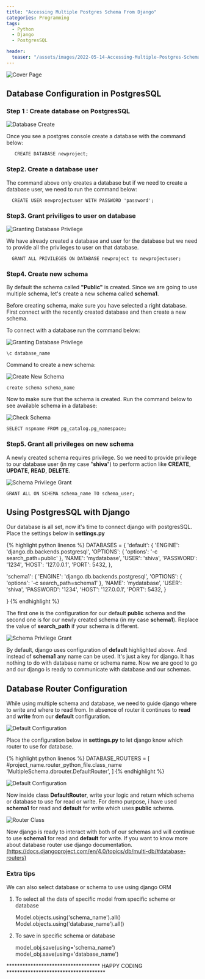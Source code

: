 ```yaml
---
title: "Accessing Multiple Postgres Schema From Django"
categories: Programming
tags:
  - Python
  - Django
  - PostgresSQL

header:
  teaser: "/assets/images/2022-05-14-Accessing-Multiple-Postgres-Schema-From-Django/cover.png"
---
```


![Cover Page](/assets/images/2022-05-14-Accessing-Multiple-Postgres-Schema-From-Django/cover.png)

## Database Configuration in PostgresSQL

### Step 1 : Create database on PostgresSQL

![Database Create](/assets/images/2022-05-14-Accessing-Multiple-Postgres-Schema-From-Django/step1.PNG)

Once you see a postgres console create a database with the command below:

       CREATE DATABASE newproject;

### Step2. Create a database user

The command above only creates a database but if we need to create a database user, we need to run the command below:

      CREATE USER newprojectuser WITH PASSWORD 'password';

### Step3. Grant priviliges to user on database

![Granting Database Privilege ](/assets/images/2022-05-14-Accessing-Multiple-Postgres-Schema-From-Django/grant-privileges.PNG)

We have already created a database and user for the database but we need to provide all the privileges to user on that database.

      GRANT ALL PRIVILEGES ON DATABASE newproject to newprojectuser;

### Step4. Create new schema

By default the schema called **"Public"** is created. Since we are going to use multiple schema, let's create a new schema called **schema1**.

Before creating schema, make sure you have selected a right database. First connect with the recently created database and then create a new schema.

To connect with a database run the command below:

![Granting Database Privilege ](/assets/images/2022-05-14-Accessing-Multiple-Postgres-Schema-From-Django/database-connect.PNG)

    \c database_name

Command to create a new schema:

![Create New Schema ](/assets/images/2022-05-14-Accessing-Multiple-Postgres-Schema-From-Django/create-schema.PNG)

    create schema schema_name

Now to make sure that the schema is created. Run the command below to see available schema in a database:

![Check Schema ](/assets/images/2022-05-14-Accessing-Multiple-Postgres-Schema-From-Django/check-schema.PNG)

    SELECT nspname FROM pg_catalog.pg_namespace;

### Step5. Grant all privileges on new schema

A newly created schema requires privilege. So we need to provide privilege to our database user (in my case "**shiva**") to perform action like **CREATE**, **UPDATE**, **READ**, **DELETE**.

![Schema Privilege Grant ](/assets/images/2022-05-14-Accessing-Multiple-Postgres-Schema-From-Django/schema-privilege.PNG)

    GRANT ALL ON SCHEMA schema_name TO schema_user;

## Using PostgresSQL with Django

Our database is all set, now it's time to connect django with postgresSQL. Place the settings below in **settings.py**

{% highlight python linenos %}
DATABASES = {
'default': {
'ENGINE': 'django.db.backends.postgresql',
'OPTIONS': {
'options': '-c search_path=public'
},
'NAME': 'mydatabase',
'USER': 'shiva',
'PASSWORD': '1234',
'HOST': '127.0.0.1',
'PORT': 5432,
},

'schema1': {
'ENGINE': 'django.db.backends.postgresql',
'OPTIONS': {
'options': '-c search_path=schema1'
},
'NAME': 'mydatabase',
'USER': 'shiva',
'PASSWORD': '1234',
'HOST': '127.0.0.1',
'PORT': 5432,
}

}
{% endhighlight %}

The first one is the configuration for our default **public** schema and the second one is for our newly created schema (in my case **schema1**). Replace the value of **search_path** if your schema is different.

![Schema Privilege Grant ](/assets/images/2022-05-14-Accessing-Multiple-Postgres-Schema-From-Django/database-configuration.PNG)

By default, django uses configuration of **default** highlighted above. And instead of **schema1** any name can be used. It's just a key for django. It has nothing to do with database name or schema name. Now we are good to go and our django is ready to communicate with database and our schemas.

## Database Router Configuration

While using multiple schema and database, we need to guide django where to write and where to read from. In absence of router it continues to **read** and **write** from our **default** configuration.

![Default Configuration ](/assets/images/2022-05-14-Accessing-Multiple-Postgres-Schema-From-Django/default-configuration.PNG)

Place the configuration below in **settings.py** to let django know which router to use for database.

{% highlight python linenos %}
DATABASE_ROUTERS = [
#project_name.router_python_file.class_name
'MultipleSchema.dbrouter.DefaultRouter',
]
{% endhighlight %}

![Default Configuration ](/assets/images/2022-05-14-Accessing-Multiple-Postgres-Schema-From-Django/dbconfig.PNG)

Now inside class **DefaultRouter**, write your logic and return which schema or database to use for read or write. For demo purpose, i have used **schema1**
for read and **default** for write which uses **public** schema.

![Router Class](/assets/images/2022-05-14-Accessing-Multiple-Postgres-Schema-From-Django/router.PNG)

Now django is ready to interact with both of our schemas and will continue to use **schema1** for read and **default** for write. If you want to know more about database router use django documentation. [(https://docs.djangoproject.com/en/4.0/topics/db/multi-db/#database-routers)](https://docs.djangoproject.com/en/4.0/topics/db/multi-db/#database-routers)

<!-- Extra tips -->

### Extra tips

We can also select database or schema to use using django ORM

1. To select all the data of specific model from specific scheme or database

   Model.objects.using('schema_name').all()
   Model.objects.using('database_name').all()

2. To save in specific schema or database

   model_obj.save(using='schema_name')
   model_obj.save(using='database_name')

*********************************** HAPPY CODING *************************************